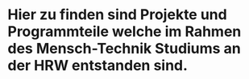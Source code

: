 # Hier zu finden sind Projekte und Programmteile welche im Rahmen des Mensch-Technik Studiums an der HRW entstanden sind. 

